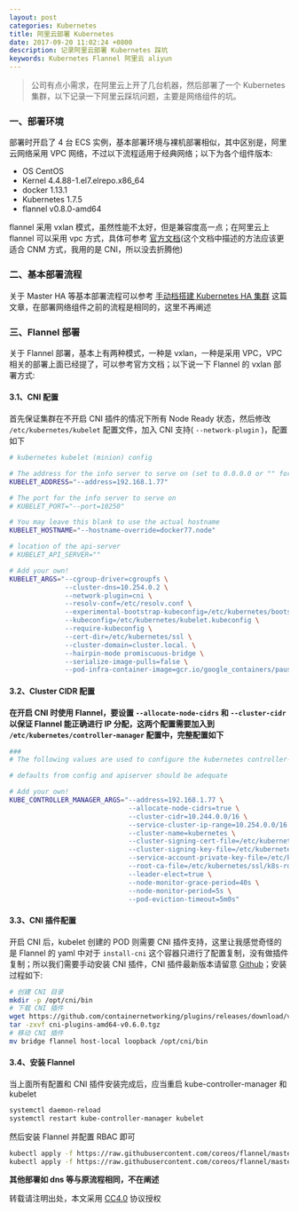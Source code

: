 ```yaml
---
layout: post
categories: Kubernetes
title: 阿里云部署 Kubernetes
date: 2017-09-20 11:02:24 +0800
description: 记录阿里云部署 Kubernetes 踩坑
keywords: Kubernetes Flannel 阿里云 aliyun
---
```


> 公司有点小需求，在阿里云上开了几台机器，然后部署了一个 Kubernetes 集群，以下记录一下阿里云踩坑问题，主要是网络组件的坑。


### 一、部署环境

部署时开启了 4 台 ECS 实例，基本部署环境与裸机部署相似，其中区别是，阿里云网络采用 VPC 网络，不过以下流程适用于经典网络；以下为各个组件版本:

- OS CentOS
- Kernel 4.4.88-1.el7.elrepo.x86_64
- docker 1.13.1
- Kubernetes 1.7.5
- flannel v0.8.0-amd64

flannel 采用 vxlan 模式，虽然性能不太好，但是兼容度高一点；在阿里云上 flannel 可以采用 vpc 方式，具体可参考 [官方文档](https://coreos.com/flannel/docs/latest/alicloud-vpc-backend.html)(这个文档中描述的方法应该更适合 CNM 方式，我用的是 CNI，所以没去折腾他)


### 二、基本部署流程

关于 Master HA 等基本部署流程可以参考 [手动档搭建 Kubernetes HA 集群](https://mritd.me/2017/07/21/set-up-kubernetes-ha-cluster-by-binary/) 这篇文章，在部署网络组件之前的流程是相同的，这里不再阐述

### 三、Flannel 部署

关于 Flannel 部署，基本上有两种模式，一种是 vxlan，一种是采用 VPC，VPC 相关的部署上面已经提了，可以参考官方文档；以下说一下 Flannel 的 vxlan 部署方式:

#### 3.1、CNI 配置

首先保证集群在不开启 CNI 插件的情况下所有 Node Ready 状态，然后修改 `/etc/kubernetes/kubelet` 配置文件，加入 CNI 支持( `--network-plugin` )，配置如下

``` sh
# kubernetes kubelet (minion) config

# The address for the info server to serve on (set to 0.0.0.0 or "" for all interfaces)
KUBELET_ADDRESS="--address=192.168.1.77"

# The port for the info server to serve on
# KUBELET_PORT="--port=10250"

# You may leave this blank to use the actual hostname
KUBELET_HOSTNAME="--hostname-override=docker77.node"

# location of the api-server
# KUBELET_API_SERVER=""

# Add your own!
KUBELET_ARGS="--cgroup-driver=cgroupfs \
              --cluster-dns=10.254.0.2 \
              --network-plugin=cni \
              --resolv-conf=/etc/resolv.conf \
              --experimental-bootstrap-kubeconfig=/etc/kubernetes/bootstrap.kubeconfig \
              --kubeconfig=/etc/kubernetes/kubelet.kubeconfig \
              --require-kubeconfig \
              --cert-dir=/etc/kubernetes/ssl \
              --cluster-domain=cluster.local. \
              --hairpin-mode promiscuous-bridge \
              --serialize-image-pulls=false \
              --pod-infra-container-image=gcr.io/google_containers/pause-amd64:3.0"
```

#### 3.2、Cluster CIDR 配置

**在开启 CNI 时使用 Flannel，要设置 `--allocate-node-cidrs` 和 `--cluster-cidr` 以保证 Flannel 能正确进行 IP 分配，这两个配置需要加入到 `/etc/kubernetes/controller-manager` 配置中，完整配置如下**

``` sh
###
# The following values are used to configure the kubernetes controller-manager

# defaults from config and apiserver should be adequate

# Add your own!
KUBE_CONTROLLER_MANAGER_ARGS="--address=192.168.1.77 \
                              --allocate-node-cidrs=true \
                              --cluster-cidr=10.244.0.0/16 \
                              --service-cluster-ip-range=10.254.0.0/16 \
                              --cluster-name=kubernetes \
                              --cluster-signing-cert-file=/etc/kubernetes/ssl/k8s-root-ca.pem \
                              --cluster-signing-key-file=/etc/kubernetes/ssl/k8s-root-ca-key.pem \
                              --service-account-private-key-file=/etc/kubernetes/ssl/k8s-root-ca-key.pem \
                              --root-ca-file=/etc/kubernetes/ssl/k8s-root-ca.pem \
                              --leader-elect=true \
                              --node-monitor-grace-period=40s \
                              --node-monitor-period=5s \
                              --pod-eviction-timeout=5m0s"
```

#### 3.3、CNI 插件配置

开启 CNI 后，kubelet 创建的 POD 则需要 CNI 插件支持，这里让我感觉奇怪的是 Flannel 的 yaml 中对于 `install-cni` 这个容器只进行了配置复制，没有做插件复制；所以我们需要手动安装 CNI 插件，CNI 插件最新版本请留意 [Github](https://github.com/containernetworking/plugins/releases)；安装过程如下:

``` sh
# 创建 CNI 目录
mkdir -p /opt/cni/bin
# 下载 CNI 插件
wget https://github.com/containernetworking/plugins/releases/download/v0.6.0/cni-plugins-amd64-v0.6.0.tgz
tar -zxvf cni-plugins-amd64-v0.6.0.tgz
# 移动 CNI 插件
mv bridge flannel host-local loopback /opt/cni/bin
```

#### 3.4、安装 Flannel

当上面所有配置和 CNI 插件安装完成后，应当重启 kube-controller-manager 和 kubelet

``` sh
systemctl daemon-reload
systemctl restart kube-controller-manager kubelet
```

然后安装 Flannel 并配置 RBAC 即可

``` sh
kubectl apply -f https://raw.githubusercontent.com/coreos/flannel/master/Documentation/kube-flannel.yml
kubectl apply -f https://raw.githubusercontent.com/coreos/flannel/master/Documentation/kube-flannel-rbac.yml
```

**其他部署如 dns 等与原流程相同，不在阐述**

转载请注明出处，本文采用 [CC4.0](http://creativecommons.org/licenses/by-nc-nd/4.0/) 协议授权
